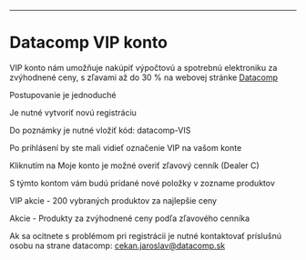 

---

# Datacomp VIP konto

VIP konto nám umožňuje nakúpiť výpočtovú a spotrebnú elektroniku za zvýhodnené ceny, s zľavami až do 30 % na webovej stránke [Datacomp](https://datacomp.sk/)

Postupovanie je jednoduché

Je nutné vytvoriť novú registráciu

Do poznámky je nutné vložiť kód: datacomp-VIS

Po prihlásení by ste mali vidieť označenie VIP na vašom konte

Kliknutím na Moje konto je možné overiť zľavový cenník (Dealer C)

S týmto kontom vám budú pridané nové položky v zozname produktov

VIP akcie - 200 vybraných produktov za najlepšie ceny

Akcie - Produkty za zvýhodnené ceny podľa zľavového cenníka

Ak sa ocitnete s problémom pri registrácii je nutné kontaktovať príslušnú osobu na strane datacomp: cekan.jaroslav@datacomp.sk